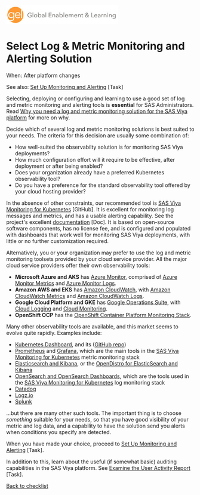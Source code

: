 ![Global Enablement & Learning](/img/gel_banner_logo_tech-partners.jpg)

# Select Log & Metric Monitoring and Alerting Solution

<!--
SortString: 0190
Description: Choose a log and metric monitoring and alerting solution
Tags: Initial,New,Done
Topic: Observability
Essential: -
Authors: David Stern
-->
When: After platform changes

See also: [Set Up Monitoring and Alerting](./observability_monitoring_and_alerting.md) [Task]

Selecting, deploying or configuring and learning to use a good set of log and metric monitoring and alerting tools is **essential** for SAS Administrators. Read [Why you need a log and metric monitoring solution for the SAS Viya platform](https://communities.sas.com/t5/SAS-Communities-Library/Why-you-need-a-log-and-metric-monitoring-solution-for-the-SAS/ta-p/861725) for more on why.

Decide which of several log and metric monitoring solutions is best suited to your needs. The criteria for this decision are usually some combination of:

* How well-suited the observabilty solution is for monitoring SAS Viya deployments?
* How much configuration effort will it require to be effective, after deployment or after being enabled?
* Does your organization already have a preferred Kubernetes observability tool?
* Do you have a preference for the standard observability tool offered by your cloud hosting provider?

In the absence of other constraints, our recommended tool is [SAS Viya Monitoring for Kubernetes](https://github.com/sassoftware/viya4-monitoring-kubernetes) [GitHub]. It is excellent for monitoring log messages and metrics, and has a usable alerting capability. See the project's excellent [documentation](https://go.documentation.sas.com/doc/en/obsrvcdc/default/obsrvdply/n0bzfdp3bn6p4vn1lj9pm2hy8t0q.htm?fromDefault=) [Doc]. It is based on open-source software components, has no license fee, and is configured and populated with dashboards that work well for monitoring SAS Viya deployments, with little or no further customization required.

Alternatively, you or your organization may prefer to use the log and metric monitoring toolsets provided by your cloud service provider. All the major cloud service providers offer their own observability tools:

* **Microsoft Azure and AKS** has [Azure Monitor](https://learn.microsoft.com/en-us/azure/azure-monitor/overview), comprised of [Azure Monitor Metrics](https://learn.microsoft.com/en-us/azure/azure-monitor/essentials/data-platform-metrics) and [Azure Monitor Logs](https://learn.microsoft.com/en-us/azure/azure-monitor/logs/data-platform-logs).
* **Amazon AWS and EKS** has [Amazon CloudWatch](https://docs.aws.amazon.com/AmazonCloudWatch/latest/monitoring/WhatIsCloudWatch.html), with [Amazon CloudWatch Metrics](https://docs.aws.amazon.com/AmazonCloudWatch/latest/monitoring/working_with_metrics.html) and [Amazon CloudWatch Logs](https://docs.aws.amazon.com/AmazonCloudWatch/latest/logs/WhatIsCloudWatchLogs.html).
* **Google Cloud Platform and GKE** has [Google Operations Suite](https://cloud.google.com/stackdriver/docs/solutions/gke/observing), with [Cloud Logging](https://cloud.google.com/logging/docs) and [Cloud Monitoring](https://cloud.google.com/monitoring/docs).
* **OpenShift OCP** has the [OpenShift Container Platform Monitoring Stack](https://docs.openshift.com/container-platform/4.10/monitoring/monitoring-overview.html).

Many other observability tools are available, and this market seems to evolve quite rapidly. Examples include:

* [Kubernetes Dashboard](https://kubernetes.io/docs/tasks/access-application-cluster/web-ui-dashboard/), and its ([GitHub repo](http://github.com/kubernetes/dashboard))
* [Prometheus](https://prometheus.io/) and [Grafana](https://grafana.com/), which are the main tools in the [SAS Viya Monitoring for Kubernetes](https://github.com/sassoftware/viya4-monitoring-kubernetes) metric monitoring stack
* [Elasticsearch and Kibana](https://www.elastic.co/kibana/), or the [OpenDistro for ElasticSearch and Kibana](https://opendistro.github.io/for-elasticsearch-docs/docs/kibana/)
* [OpenSearch and OpenSearch Dashboards](https://opensearch.org/docs/latest/dashboards/quickstart-dashboards/), which are the tools used in the [SAS Viya Monitoring for Kubernetes](https://github.com/sassoftware/viya4-monitoring-kubernetes) log monitoring stack
* [Datadog](https://www.datadoghq.com/)
* [Logz.io](https://logz.io/blog/implementing-kubernetes-observability/)
* [Splunk](https://www.splunk.com/)

...but there are many other such tools. The important thing is to choose
*something* suitable for your needs, so that you have good visibility of
your metric and log data, and a capability to have the solution send you
alerts when conditions you specify are detected.

When you have made your choice, proceed to [Set Up Monitoring and Alerting](./observability_monitoring_and_alerting.md) [Task].

In addition to this, learn about the useful (if somewhat basic) auditing
capabilities in the SAS Viya platform. See [Examine the User Activity
Report](./examine_user_activity_report.md) [Task].

[Back to checklist](../checklist.md)